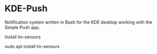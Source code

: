 # KDE-Push
Notification system written in Bash for the KDE desktop working with the Simple Push app.

Install lm-sensors

sudo apt install lm-sensors 
